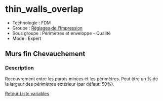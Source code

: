 # thin_walls_overlap

* Technologie : FDM
* Groupe : [Réglages de l'Impression](../print_settings/print_settings.md)
* Sous groupe : Périmètres et enveloppe - Qualité
* Mode : Expert

## Murs fin Chevauchement

### Description

Recouvrement entre les parois minces et les périmètres. 
Peut être un % de la largeur des périmètres extérieur (par défaut: 50%).

[Retour Liste variables](variable_list.md)
